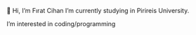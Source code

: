 👋 Hi, I’m Fırat Cihan
I’m currently studying in Pirireis University.

I’m interested in coding/programming
